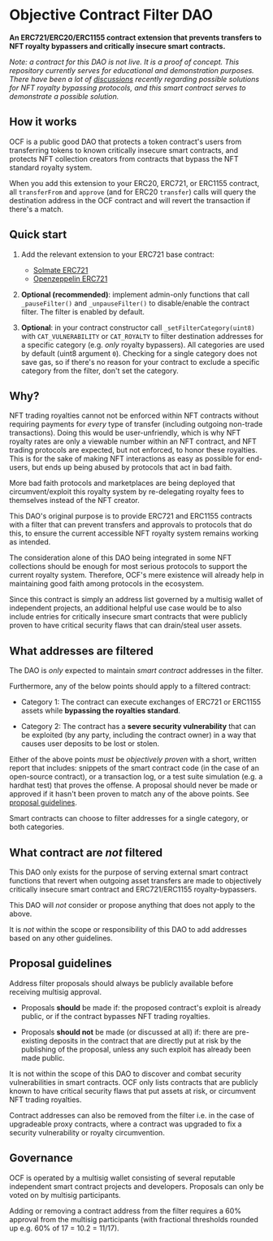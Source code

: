 # Objective Contract Filter DAO

**An ERC721/ERC20/ERC1155 contract extension that prevents transfers to NFT royalty bypassers and critically insecure smart contracts.**

*Note: a contract for this DAO is not live. It is a proof of concept. This repository currently serves for educational and demonstration purposes. There have been a lot of [discussions](https://github.com/chiru-labs/ERC721A/issues/416) recently regarding possible solutions for NFT royalty bypassing protocols, and this smart contract serves to demonstrate a possible solution.*

## How it works

OCF is a public good DAO that protects a token contract's users from transferring tokens to known critically insecure smart contracts, and protects NFT collection creators from contracts that bypass the NFT standard royalty system.

When you add this extension to your ERC20, ERC721, or ERC1155 contract, all `transferFrom` and `approve` (and for ERC20 `transfer`) calls will query the destination address in the OCF contract and will revert the transaction if there's a match.

## Quick start

1. Add the relevant extension to your ERC721 base contract:
   * [Solmate ERC721](./contracts/extensions/solmate/ERC721ContractFilter.sol)
   * [Openzeppelin ERC721](contracts/extensions/openzeppelin/ERC721ContractFilter.sol)

2. **Optional (recommended)**: implement admin-only functions that call `_pauseFilter()` and `_unpauseFilter()` to disable/enable the contract filter. The filter is enabled by default.
  
3. **Optional**: in your contract constructor call `_setFilterCategory(uint8)` with `CAT_VULNERABILITY` or `CAT_ROYALTY` to filter destination addresses for a specific category (e.g. *only* royalty bypassers). All categories are used by default (uint8 argument `0`). Checking for a single category does not save gas, so if there's no reason for your contract to exclude a specific category from the filter, don't set the category.
  
## Why?

NFT trading royalties cannot not be enforced within NFT contracts without requiring payments for *every* type of transfer (including outgoing non-trade transactions). Doing this would be user-unfriendly, which is why NFT royalty rates are only a viewable number within an NFT contract, and NFT trading protocols are expected, but not enforced, to honor these royalties. This is for the sake of making NFT interactions as easy as possible for end-users, but ends up being abused by protocols that act in bad faith.

More bad faith protocols and marketplaces are being deployed that circumvent/exploit this royalty system by re-delegating royalty fees to themselves instead of the NFT creator.

This DAO's original purpose is to provide ERC721 and ERC1155 contracts with a filter that can prevent transfers and approvals to protocols that do this, to ensure the current accessible NFT royalty system remains working as intended.

The consideration alone of this DAO being integrated in some NFT collections should be enough for most serious protocols to support the current royalty system. Therefore, OCF's mere existence will already help in maintaining good faith among protocols in the ecosystem.

Since this contract is simply an address list governed by a multisig wallet of independent projects, an additional helpful use case would be to also include entries for critically insecure smart contracts that were publicly proven to have critical security flaws that can drain/steal user assets.

## What addresses are filtered

The DAO is *only* expected to maintain *smart contract* addresses in the filter.

Furthermore, any of the below points should apply to a filtered contract:

* Category 1: The contract can execute exchanges of ERC721 or ERC1155 assets while **bypassing the royalties standard**.

* Category 2: The contract has a **severe security vulnerability** that can be exploited (by any party, including the contract owner) in a way that causes user deposits to be lost or stolen.

Either of the above points *must* be *objectively proven* with a short, written report that includes: snippets of the smart contract code (in the case of an open-source contract), or a transaction log, or a test suite simulation (e.g. a hardhat test) that proves the offense. A proposal should never be made or approved if it hasn't been proven to match any of the above points. See [proposal guidelines](#proposal-guidelines).

Smart contracts can choose to filter addresses for a single category, or both categories.

## What contract are *not* filtered

This DAO only exists for the purpose of serving external smart contract functions that revert when outgoing asset transfers are made to objectively critically insecure smart contract and ERC721/ERC1155 royalty-bypassers.

This DAO will *not* consider or propose anything that does not apply to the above.

It is *not* within the scope or responsibility of this DAO to add addresses based on any other guidelines.

## Proposal guidelines

Address filter proposals should always be publicly available before receiving multisig approval.

* Proposals **should** be made if: the proposed contract's exploit is already public, or if the contract bypasses NFT trading royalties.

* Proposals **should not** be made (or discussed at all) if: there are pre-existing deposits in the contract that are directly put at risk by the publishing of the proposal, unless any such exploit has already been made public.

It is not within the scope of this DAO to discover and combat security vulnerabilities in smart contracts. OCF only lists contracts that are publicly known to have critical security flaws that put assets at risk, or circumvent NFT trading royalties.

Contract addresses can also be removed from the filter i.e. in the case of upgradeable proxy contracts, where a contract was upgraded to fix a security vulnerability or royalty circumvention.

## Governance

OCF is operated by a multisig wallet consisting of several reputable independent smart contract projects and developers. Proposals can only be voted on by multisig participants.

Adding or removing a contract address from the filter requires a 60% approval from the multisig participants (with fractional thresholds rounded up e.g. 60% of 17 = 10.2 = 11/17).
